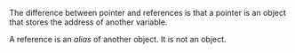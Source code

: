 The difference between pointer and references is that a pointer is an object that stores the address of another 
variable.

A reference is an *alias* of another object. It is not an object.